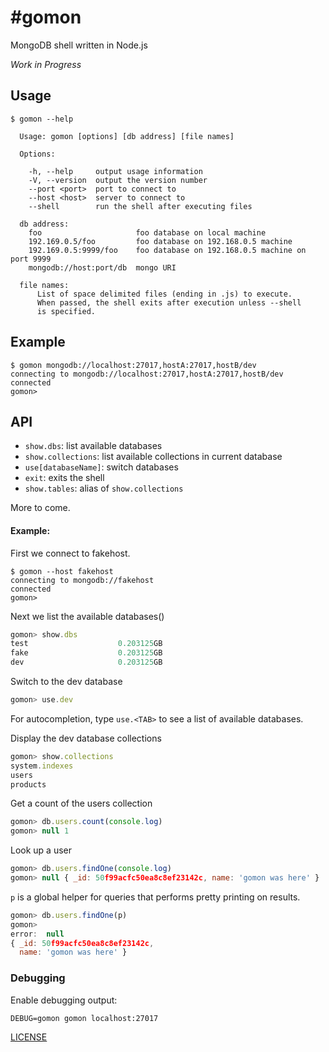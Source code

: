 #gomon
========

MongoDB shell written in Node.js


_Work in Progress_

## Usage

```
$ gomon --help

  Usage: gomon [options] [db address] [file names]

  Options:

    -h, --help     output usage information
    -V, --version  output the version number
    --port <port>  port to connect to
    --host <host>  server to connect to
    --shell        run the shell after executing files

  db address:
    foo                     foo database on local machine
    192.169.0.5/foo         foo database on 192.168.0.5 machine
    192.169.0.5:9999/foo    foo database on 192.168.0.5 machine on port 9999
    mongodb://host:port/db  mongo URI

  file names:
      List of space delimited files (ending in .js) to execute.
      When passed, the shell exits after execution unless --shell
      is specified.
```

## Example

```
$ gomon mongodb://localhost:27017,hostA:27017,hostB/dev
connecting to mongodb://localhost:27017,hostA:27017,hostB/dev
connected
gomon>
```

## API

- `show.dbs`: list available databases
- `show.collections`: list available collections in current database
- `use[databaseName]`: switch databases
- `exit`: exits the shell
- `show.tables`: alias of `show.collections`

More to come.

#### Example:

First we connect to fakehost.

```
$ gomon --host fakehost
connecting to mongodb://fakehost
connected
gomon>
```

Next we list the available databases()

```js
gomon> show.dbs
test                    0.203125GB
fake                    0.203125GB
dev                     0.203125GB
```

Switch to the dev database

```js
gomon> use.dev
```

For autocompletion, type `use.<TAB>` to see a list of available databases.

Display the dev database collections

```js
gomon> show.collections
system.indexes
users
products
```

Get a count of the users collection

```js
gomon> db.users.count(console.log)
gomon> null 1
```

Look up a user

```js
gomon> db.users.findOne(console.log)
gomon> null { _id: 50f99acfc50ea8c8ef23142c, name: 'gomon was here' }
```

`p` is a global helper for queries that performs pretty printing on results.

```js
gomon> db.users.findOne(p)
gomon>
error:  null
{ _id: 50f99acfc50ea8c8ef23142c,
  name: 'gomon was here' }
```

### Debugging

Enable debugging output:

```
DEBUG=gomon gomon localhost:27017
```

[LICENSE](https://github.com/aheckmann/gomon/blob/master/LICENSE)
